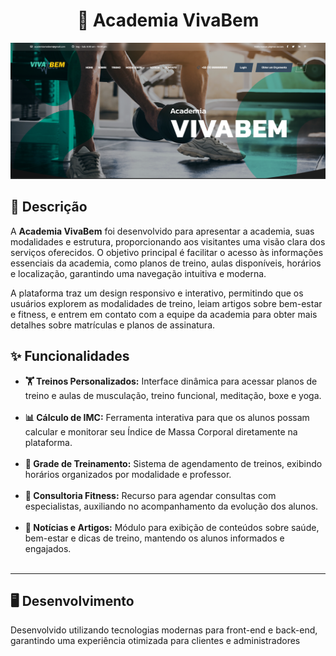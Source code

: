 <h1 align="center"> 💪 Academia VivaBem </h1>

<p align="center">
  <img src="https://github.com/crismoraiss/academia_VivaBem/blob/master/homevb.png?raw=true" alt="Escola Crescente Saber">
</p>


## 📌 Descrição  
A <strong>Academia VivaBem</strong> foi desenvolvido para apresentar a academia, suas modalidades e estrutura, proporcionando aos visitantes uma visão clara dos serviços oferecidos. O objetivo principal é facilitar o acesso às informações essenciais da academia, como planos de treino, aulas disponíveis, horários e localização, garantindo uma navegação intuitiva e moderna.

A plataforma traz um design responsivo e interativo, permitindo que os usuários explorem as modalidades de treino, leiam artigos sobre bem-estar e fitness, e entrem em contato com a equipe da academia para obter mais detalhes sobre matrículas e planos de assinatura.


## ✨ Funcionalidades  

<ul>
  <li><strong>🏋️ Treinos Personalizados:</strong> Interface dinâmica para acessar planos de treino e aulas de musculação, treino funcional, meditação, boxe e yoga.</li><br>
  <li><strong>📊 Cálculo de IMC:</strong> Ferramenta interativa para que os alunos possam calcular e monitorar seu Índice de Massa Corporal diretamente na plataforma.</li><br>
  <li><strong>📆 Grade de Treinamento:</strong> Sistema de agendamento de treinos, exibindo horários organizados por modalidade e professor.</li><br>
  <li><strong>🤝 Consultoria Fitness:</strong> Recurso para agendar consultas com especialistas, auxiliando no acompanhamento da evolução dos alunos.</li><br>
  <li><strong>📰 Notícias e Artigos:</strong> Módulo para exibição de conteúdos sobre saúde, bem-estar e dicas de treino, mantendo os alunos informados e engajados.</li><br>
</ul>

---

<h2>🖥️ Desenvolvimento</h2>
<p>Desenvolvido utilizando tecnologias modernas para front-end e back-end, garantindo uma experiência otimizada para clientes e administradores</p>
